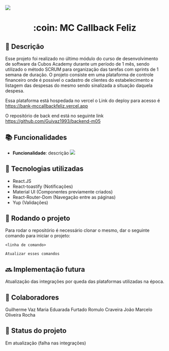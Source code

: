 ![](https://i.imgur.com/xG74tOh.png)

<h1 align="center"> :coin: MC Callback Feliz </h1>

## :memo: Descrição

Esse projeto foi realizado no último módulo do curso de desenvolvimento de software da Cubos Academy durante um período de 1 mês, sendo utilizado o método SCRUM para organização das tarefas com sprints de 1 semana de duração. O projeto consiste em uma plataforma de controle financeiro onde é possível o cadastro de clientes do estabelecimento e listagem das despesas do mesmo sendo sinalizada a situação daquela despesa.

Essa plataforma está hospedada no vercel o Link do deploy para acesso é https://bank-mccallbackfeliz.vercel.app

O repositório de back end está no seguinte link https://github.com/Guivaz1993/backend-m05

## :books: Funcionalidades

- <b>Funcionalidade</b>: descrição
  <img src="./orange-note/src/assets/Login.png"/>
  

## :wrench: Tecnologias utilizadas

- React.JS
- React-toastify (Notificações)
- Material UI (Componentes previamente criados)
- React-Router-Dom (Navegação entre as páginas)
- Yup (Validações)

## :rocket: Rodando o projeto

Para rodar o repositório é necessário clonar o mesmo, dar o seguinte comando para iniciar o projeto:

```
<linha de comando>

Atualizar esses comandos
```

## :soon: Implementação futura

Atualização das integrações por queda das plataformas utilizadas na época.

## :handshake: Colaboradores

Guilherme Vaz
Maria Eduarada Furtado
Romulo Craveira
João Marcelo Oliveira Rocha

## :dart: Status do projeto

Em atualização (falha nas integrações)

